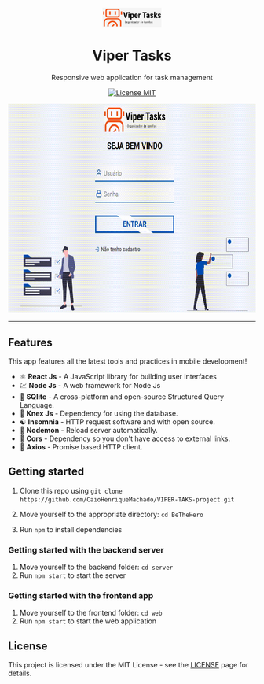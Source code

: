 <h1 align="center">
<br>
  <img src="./web/src/assets/logoWhite.png" alt="ViperTasks" width="120">
<br>
<br>
Viper Tasks
</h1>

<p align="center">Responsive web application for task management</p>

<p align="center">
  <a href="https://opensource.org/licenses/MIT">
    <img src="https://img.shields.io/badge/License-MIT-blue.svg" alt="License MIT">
  </a>
</p>

<div>
  <img src="./web/src/assets/demo.gif" alt="demo-web" height="425" width="100%">
</div>

<hr />

## Features

This app features all the latest tools and practices in mobile development!

- ⚛️ **React Js** 	- A JavaScript library for building user interfaces
- 💹 **Node Js** 	- A web framework for Node Js
- 📄 **SQlite** 		- A cross-platform and open-source Structured Query Language.
- 📄 **Knex Js** 		- Dependency for using the database.
- ☯️ **Insomnia** 	- HTTP request software and with open source.
- 🔄 **Nodemon** 	- Reload server automatically.
- 🔄 **Cors** 	- Dependency so you don't have access to external links.
- 🔄 **Axios** 	- Promise based HTTP client.

## Getting started

1. Clone this repo using `git clone https://github.com/CaioHenriqueMachado/VIPER-TAKS-project.git`
2. Move yourself to the appropriate directory: `cd BeTheHero`<br />

3. Run `npm` to install dependencies<br />

### Getting started with the backend server

1. Move yourself to the backend folder: `cd server`
2. Run `npm start` to start the server

### Getting started with the frontend app

1. Move yourself to the frontend folder: `cd web`
2. Run `npm start` to start the web application

## License

This project is licensed under the MIT License - see the [LICENSE](https://opensource.org/licenses/MIT) page for details.
